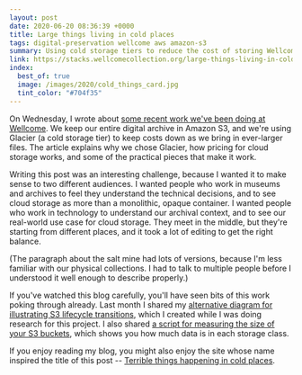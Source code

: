 ```yaml
---
layout: post
date: 2020-06-20 08:36:39 +0000
title: Large things living in cold places
tags: digital-preservation wellcome aws amazon-s3
summary: Using cold storage tiers to reduce the cost of storing Wellcome's digital collections in the cloud.
link: https://stacks.wellcomecollection.org/large-things-living-in-cold-places-66cbc3603e14
index:
  best_of: true
  image: /images/2020/cold_things_card.jpg
  tint_color: "#704f35"
---
```


On Wednesday, I wrote about [some recent work we've been doing at Wellcome][stacks].
We keep our entire digital archive in Amazon S3, and we're using Glacier (a cold storage tier) to keep costs down as we bring in ever-larger files.
The article explains why we chose Glacier, how pricing for cloud storage works, and some of the practical pieces that make it work.

Writing this post was an interesting challenge, because I wanted it to make sense to two different audiences.
I wanted people who work in museums and archives to feel they understand the technical decisions, and to see cloud storage as more than a monolithic, opaque container.
I wanted people who work in technology to understand our archival context, and to see our real-world use case for cloud storage.
They meet in the middle, but they're starting from different places, and it took a lot of editing to get the right balance.

(The paragraph about the salt mine had lots of versions, because I'm less familiar with our physical collections.
I had to talk to multiple people before I understood it well enough to describe properly.)

If you've watched this blog carefully, you'll have seen bits of this work poking through already.
Last month I shared my [alternative diagram for illustrating S3 lifecycle transitions][transitions], which I created while I was doing research for this project.
I also shared [a script for measuring the size of your S3 buckets][buckets], which shows you how much data is in each storage class.

If you enjoy reading my blog, you might also enjoy the site whose name inspired the title of this post -- [Terrible things happening in cold places][coldplaces].

[stacks]: https://stacks.wellcomecollection.org/large-things-living-in-cold-places-66cbc3603e14
[transitions]: /2020/05/illustrating-lifecycle-transitions-in-amazon-s3/
[buckets]: /2020/03/finding-the-size-of-your-s3-buckets/
[coldplaces]: http://www.terriblethingshappeningincoldplaces.com/about

